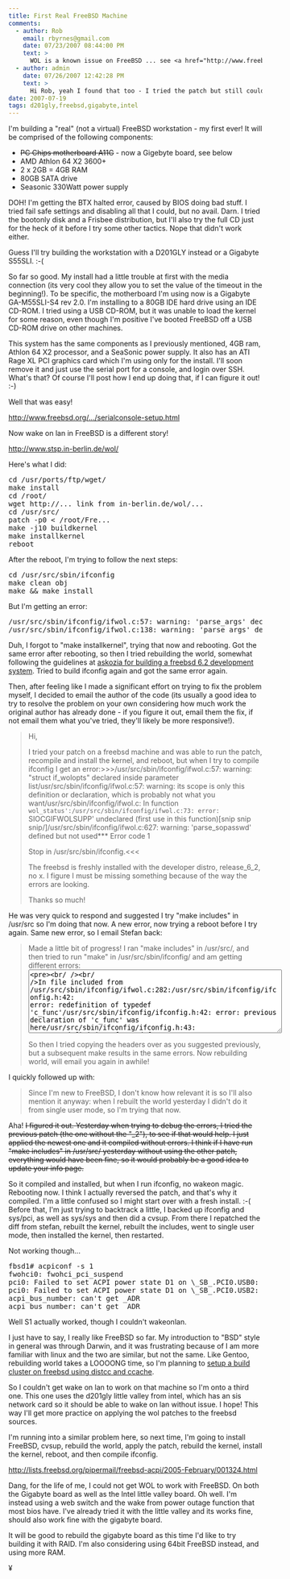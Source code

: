 ```yaml
---
title: First Real FreeBSD Machine
comments:
  - author: Rob
    email: rbyrnes@gmail.com
    date: 07/23/2007 08:44:00 PM
    text: >
      WOL is a known issue on FreeBSD ... see <a href="http://www.freebsd.org/news/status/report-2007-04-2007-06.html#FreeBSD-and-Wake-On-Lan" rel="nofollow">http://www.freebsd.org/news/status/report-2007-04-2007-06.html#FreeBSD-and-Wake-On-Lan</a>
  - author: admin
    date: 07/26/2007 12:42:28 PM
    text: >
      Hi Rob, yeah I found that too - I tried the patch but still couldn't get it to work. I contacted the author who was helpful, but I didn't know enough about FreeBSD and device drivers to help. I'm just using the hardware reboot now.
date: 2007-07-19
tags: d201gly,freebsd,gigabyte,intel
---
```

I'm building a "real" (not a virtual) FreeBSD workstation - my first ever! It will be comprised of the following components:

<ul>
<li><del>PC Chips motherboard A11G</del> - now a Gigebyte board, see below</li>
<li>AMD Athlon 64 X2 3600+</li>
<li>
2 x 2GB = 4GB RAM</li>
<li>80GB SATA drive</li>
<li>Seasonic 330Watt power supply</li>
</ul>

DOH! I'm getting the BTX halted error, caused by BIOS doing bad stuff. I tried fail safe settings and disabling all that I could, but no avail. Darn. I tried the bootonly disk and a Frisbee distribution, but I'll also try the full CD just for the heck of it before I try some other tactics. Nope that didn't work either.

Guess I'll try building the workstation with a D201GLY instead or a Gigabyte S55SLI. :-(

So far so good. My install had a little trouble at first with the media connection (its very cool they allow you to set the value of the timeout in the beginning!). To be specific, the motherboard I'm using now is a Gigabyte GA-M55SLI-S4 rev 2.0. I'm installing to a 80GB IDE hard drive using an IDE CD-ROM. I tried using a USB CD-ROM, but it was unable to load the kernel for some reason, even though I'm positive I've booted FreeBSD off a USB CD-ROM drive on other machines.

This system has the same components as I previously mentioned, 4GB ram, Athlon 64 X2 processor, and a SeaSonic power supply. It also has an ATI Rage XL PCI graphics card which I'm using only for the install. I'll soon remove it and just use the serial port for a console, and login over SSH. What's that? Of course I'll post how I end up doing that, if I can figure it out! :-)

Well that was easy!

<a href="http://www.freebsd.org/doc/en_US.ISO8859-1/books/handbook/serialconsole-setup.html" title="how to setup a serial console on freebsd">http://www.freebsd.org/.../serialconsole-setup.html</a>

Now wake on lan in FreeBSD is a different story!

<a href="http://www.stsp.in-berlin.de/wol/">http://www.stsp.in-berlin.de/wol/</a>

Here's what I did:

<pre class="sh_sh">
cd /usr/ports/ftp/wget/
make install
cd /root/
wget http://... link from in-berlin.de/wol/...
cd /usr/src/
patch -p0 &lt; /root/Fre...
make -j10 buildkernel
make installkernel
reboot
</pre>

After the reboot, I'm trying to follow the next steps:

<pre class="sh_sh">cd /usr/src/sbin/ifconfig
make clean obj
make &amp;&amp; make install</pre>

But I'm getting an error:

<pre class="sh_sh">/usr/src/sbin/ifconfig/ifwol.c:57: warning: 'parse_args' declared `static' but never defined
/usr/src/sbin/ifconfig/ifwol.c:138: warning: 'parse_args' defined but not used*** Error code 1</pre>

Duh, I forgot to "make installkernel", trying that now and rebooting. Got the same error after rebooting, so then I tried rebuilding the world, somewhat following the guidelines at <a href="http://askozia.com/how-to/how-to-install-freebsd6-for-m0n0wall-development.php">askozia for building a freebsd 6.2 development system</a>. Tried to build ifconfig again and got the same error again.

Then, after feeling like I made a significant effort on trying to fix the problem myself, I decided to email the author of the code (its usually a good idea to try to resolve the problem on your own considering how much work the original author has already done - if you figure it out,  email them the fix, if not email them what you've tried, they'll likely be more responsive!).

<blockquote>Hi,

I tried your patch on a freebsd machine and was able to run the patch, recompile and install the kernel, and reboot, but when I try to compile ifconfig I get an error:&gt;&gt;&gt;/usr/src/sbin/ifconfig/ifwol.c:57: warning: "struct if_wolopts" declared inside parameter list/usr/src/sbin/ifconfig/ifwol.c:57: warning: its scope is only this definition or declaration, which is probably not what you want/usr/src/sbin/ifconfig/ifwol.c: In function `wol_status':/usr/src/sbin/ifconfig/ifwol.c:73: error: `SIOCGIFWOLSUPP' undeclared (first use in this function)[snip snip snip/]/usr/src/sbin/ifconfig/ifwol.c:627: warning: 'parse_sopasswd' defined but not used*** Error code 1

Stop in /usr/src/sbin/ifconfig.&lt;&lt;&lt;

The freebsd is freshly installed with the developer distro, release_6_2, no x. I figure I must be missing something because of the way the errors are looking.

Thanks so much!</blockquote>

He was very quick to respond and suggested I try "make includes" in /usr/src so I'm doing that now. A new error, now trying a reboot before I try again. Same new error, so I email Stefan back:

<blockquote>

Made a little bit of progress! I ran "make includes" in /usr/src/, and then tried to run "make" in /usr/src/sbin/ifconfig/ and am getting different errors:<textarea rows="8" cols="60"><pre><br/ /><br/ />In file included from /usr/src/sbin/ifconfig/ifwol.c:282:/usr/src/sbin/ifconfig/ifconfig.h:42: error: redefinition of typedef 'c_func'/usr/src/sbin/ifconfig/ifconfig.h:42: error: previous declaration of 'c_func' was here/usr/src/sbin/ifconfig/ifconfig.h:43: error: redefinition of typedef 'c_func2'/usr/src/sbin/ifconfig/ifconfig.h:43: error: previous declaration of 'c_func2' was here/usr/src/sbin/ifconfig/ifconfig.h:45: error: redefinition of `struct cmd'/usr/src/sbin/ifconfig/ifconfig.h:59: error: redefinition of typedef 'callback_func'/usr/src/sbin/ifconfig/ifconfig.h:59: error: previous declaration of 'callback_func' was here/usr/src/sbin/ifconfig/ifconfig.h:79: error: redeclaration of enumerator `RIDADDR'/usr/src/sbin/ifconfig/ifconfig.h:79: error: previous definition of 'RIDADDR' was here/usr/src/sbin/ifconfig/ifconfig.h:80: error: redeclaration of enumerator `ADDR'/usr/src/sbin/ifconfig/ifconfig.h:80: error: previous definition of 'ADDR' was here/usr/src/sbin/ifconfig/ifconfig.h:81: error: redeclaration of enumerator `MASK'/usr/src/sbin/ifconfig/ifconfig.h:81: error: previous definition of 'MASK' was here/usr/src/sbin/ifconfig/ifconfig.h:82: error: redeclaration of enumerator `DSTADDR'/usr/src/sbin/ifconfig/ifconfig.h:82: error: previous definition of 'DSTADDR' was here/usr/src/sbin/ifconfig/ifconfig.h:85: error: redefinition of `struct afswtch'/usr/src/sbin/ifconfig/ifconfig.h:117: error: redefinition of `struct option'/usr/src/sbin/ifconfig/ifwol.c:296: error: redefinition of 'wol_status'/usr/src/sbin/ifconfig/ifwol.c:67: error: previous definition of 'wol_status' was here/usr/src/sbin/ifconfig/ifwol.c:323: error: redefinition of 'print_wol_events'/usr/src/sbin/ifconfig/ifwol.c:94: error: previous definition of 'print_wol_events' was here/usr/src/sbin/ifconfig/ifwol.c:342: error: redefinition of 'setwol'/usr/src/sbin/ifconfig/ifwol.c:113: error: previous definition of 'setwol' was here/usr/src/sbin/ifconfig/ifwol.c:367: error: redefinition of 'parse_args'/usr/src/sbin/ifconfig/ifwol.c:138: error: previous definition of 'parse_args' was here/usr/src/sbin/ifconfig/ifwol.c:398: error: redefinition of 'parse_sopasswd'/usr/src/sbin/ifconfig/ifwol.c:169: error: previous definition of 'parse_sopasswd' was here/usr/src/sbin/ifconfig/ifwol.c:424: error: redefinition of 'unsetwol'/usr/src/sbin/ifconfig/ifwol.c:195: error: previous definition of 'unsetwol' was here/usr/src/sbin/ifconfig/ifwol.c:438: error: redefinition of 'wol_cmds'/usr/src/sbin/ifconfig/ifwol.c:209: error: previous definition of 'wol_cmds' was here/usr/src/sbin/ifconfig/ifwol.c:442: error: redefinition of 'af_wol'/usr/src/sbin/ifconfig/ifwol.c:213: error: previous definition of 'af_wol' was here/usr/src/sbin/ifconfig/ifwol.c:450: error: redefinition of 'ifwol_ctor'/usr/src/sbin/ifconfig/ifwol.c:221: error: previous definition of 'ifwol_ctor' was here<br/ /><br/ />In file included from /usr/src/sbin/ifconfig/ifwol.c:511:/usr/src/sbin/ifconfig/ifconfig.h:42: error: redefinition of typedef 'c_func'/usr/src/sbin/ifconfig/ifconfig.h:42: error: previous declaration of 'c_func' was here/usr/src/sbin/ifconfig/ifconfig.h:42: error: redefinition of typedef 'c_func'/usr/src/sbin/ifconfig/ifconfig.h:42: error: previous declaration of 'c_func' was here/usr/src/sbin/ifconfig/ifconfig.h:43: error: redefinition of typedef 'c_func2'/usr/src/sbin/ifconfig/ifconfig.h:43: error: previous declaration of 'c_func2' was here/usr/src/sbin/ifconfig/ifconfig.h:43: error: redefinition of typedef 'c_func2'/usr/src/sbin/ifconfig/ifconfig.h:43: error: previous declaration of 'c_func2' was here/usr/src/sbin/ifconfig/ifconfig.h:45: error: redefinition of `struct cmd'/usr/src/sbin/ifconfig/ifconfig.h:59: error: redefinition of typedef 'callback_func'/usr/src/sbin/ifconfig/ifconfig.h:59: error: previous declaration of 'callback_func' was here/usr/src/sbin/ifconfig/ifconfig.h:59: error: redefinition of typedef 'callback_func'/usr/src/sbin/ifconfig/ifconfig.h:59: error: previous declaration of 'callback_func' was here/usr/src/sbin/ifconfig/ifconfig.h:79: error: redeclaration of enumerator `RIDADDR'/usr/src/sbin/ifconfig/ifconfig.h:79: error: previous definition of 'RIDADDR' was here/usr/src/sbin/ifconfig/ifconfig.h:79: error: redeclaration of enumerator `RIDADDR'/usr/src/sbin/ifconfig/ifconfig.h:79: error: previous definition of 'RIDADDR' was here/usr/src/sbin/ifconfig/ifconfig.h:80: error: redeclaration of enumerator `ADDR'/usr/src/sbin/ifconfig/ifconfig.h:80: error: previous definition of 'ADDR' was here/usr/src/sbin/ifconfig/ifconfig.h:80: error: redeclaration of enumerator `ADDR'/usr/src/sbin/ifconfig/ifconfig.h:80: error: previous definition of 'ADDR' was here/usr/src/sbin/ifconfig/ifconfig.h:81: error: redeclaration of enumerator `MASK'/usr/src/sbin/ifconfig/ifconfig.h:81: error: previous definition of 'MASK' was here/usr/src/sbin/ifconfig/ifconfig.h:81: error: redeclaration of enumerator `MASK'/usr/src/sbin/ifconfig/ifconfig.h:81: error: previous definition of 'MASK' was here/usr/src/sbin/ifconfig/ifconfig.h:82: error: redeclaration of enumerator `DSTADDR'/usr/src/sbin/ifconfig/ifconfig.h:82: error: previous definition of 'DSTADDR' was here/usr/src/sbin/ifconfig/ifconfig.h:82: error: redeclaration of enumerator `DSTADDR'/usr/src/sbin/ifconfig/ifconfig.h:82: error: previous definition of 'DSTADDR' was here/usr/src/sbin/ifconfig/ifconfig.h:85: error: redefinition of `struct afswtch'/usr/src/sbin/ifconfig/ifconfig.h:117: error: redefinition of `struct option'/usr/src/sbin/ifconfig/ifwol.c:525: error: redefinition of 'wol_status'/usr/src/sbin/ifconfig/ifwol.c:296: error: previous definition of 'wol_status' was here/usr/src/sbin/ifconfig/ifwol.c:525: error: redefinition of 'wol_status'/usr/src/sbin/ifconfig/ifwol.c:296: error: previous definition of 'wol_status' was here/usr/src/sbin/ifconfig/ifwol.c:552: error: redefinition of 'print_wol_events'/usr/src/sbin/ifconfig/ifwol.c:323: error: previous definition of 'print_wol_events' was here/usr/src/sbin/ifconfig/ifwol.c:552: error: redefinition of 'print_wol_events'/usr/src/sbin/ifconfig/ifwol.c:323: error: previous definition of 'print_wol_events' was here/usr/src/sbin/ifconfig/ifwol.c:571: error: redefinition of 'setwol'/usr/src/sbin/ifconfig/ifwol.c:342: error: previous definition of 'setwol' was here/usr/src/sbin/ifconfig/ifwol.c:571: error: redefinition of 'setwol'/usr/src/sbin/ifconfig/ifwol.c:342: error: previous definition of 'setwol' was here/usr/src/sbin/ifconfig/ifwol.c:596: error: redefinition of 'parse_args'/usr/src/sbin/ifconfig/ifwol.c:367: error: previous definition of 'parse_args' was here/usr/src/sbin/ifconfig/ifwol.c:596: error: redefinition of 'parse_args'/usr/src/sbin/ifconfig/ifwol.c:367: error: previous definition of 'parse_args' was here/usr/src/sbin/ifconfig/ifwol.c:627: error: redefinition of 'parse_sopasswd'/usr/src/sbin/ifconfig/ifwol.c:398: error: previous definition of 'parse_sopasswd' was here/usr/src/sbin/ifconfig/ifwol.c:627: error: redefinition of 'parse_sopasswd'/usr/src/sbin/ifconfig/ifwol.c:398: error: previous definition of 'parse_sopasswd' was here/usr/src/sbin/ifconfig/ifwol.c:653: error: redefinition of 'unsetwol'/usr/src/sbin/ifconfig/ifwol.c:424: error: previous definition of 'unsetwol' was here/usr/src/sbin/ifconfig/ifwol.c:653: error: redefinition of 'unsetwol'/usr/src/sbin/ifconfig/ifwol.c:424: error: previous definition of 'unsetwol' was here/usr/src/sbin/ifconfig/ifwol.c:667: error: redefinition of 'wol_cmds'/usr/src/sbin/ifconfig/ifwol.c:438: error: previous definition of 'wol_cmds' was here/usr/src/sbin/ifconfig/ifwol.c:667: error: redefinition of 'wol_cmds'/usr/src/sbin/ifconfig/ifwol.c:438: error: previous definition of 'wol_cmds' was here/usr/src/sbin/ifconfig/ifwol.c:671: error: redefinition of 'af_wol'/usr/src/sbin/ifconfig/ifwol.c:442: error: previous definition of 'af_wol' was here/usr/src/sbin/ifconfig/ifwol.c:671: error: redefinition of 'af_wol'/usr/src/sbin/ifconfig/ifwol.c:442: error: previous definition of 'af_wol' was here/usr/src/sbin/ifconfig/ifwol.c:679: error: redefinition of 'ifwol_ctor'/usr/src/sbin/ifconfig/ifwol.c:450: error: previous definition of 'ifwol_ctor' was here/usr/src/sbin/ifconfig/ifwol.c:679: error: redefinition of 'ifwol_ctor'/usr/src/sbin/ifconfig/ifwol.c:450: error: previous definition of 'ifwol_ctor' was here/usr/src/sbin/ifconfig/ifwol.c:552: warning: 'print_wol_events' defined but not used/usr/src/sbin/ifconfig/ifwol.c:596: warning: 'parse_args' defined but not used/usr/src/sbin/ifconfig/ifwol.c:627: warning: 'parse_sopasswd' defined but not used*** Error code 1<br/ /><br/ />Stop in /usr/src/sbin/ifconfig.</pre></textarea>

So then I tried copying the headers over as you suggested previously, but a subsequent make results in the same errors. Now rebuilding world, will email you again in awhile!</blockquote>

I quickly followed up with:

<blockquote>Since I'm new to FreeBSD, I don't know how relevant it is so I'll also mention it anyway: when I rebuilt the world yesterday I didn't do it from single user mode, so I'm trying that now.</blockquote>

Aha! <del>I figured it out. Yesterday when trying to debug the errors, I tried the previous patch (the one without the "_2"), to see if that would help. I just applied the newest one and it compiled without errors. I think if I have run "make includes" in /usr/src/ yesterday without using the other patch, everything would have been fine, so it would probably be a good idea to update your info page.</del>

So it compiled and installed, but when I run ifconfig, no wakeon magic. Rebooting now. I think I actually reversed the patch, and that's why it compiled. I'm a little confused so I might start over with a fresh install. :-( Before that, I'm just trying to backtrack a little, I backed up ifconfig and sys/pci, as well as sys/sys and then did a cvsup. From there I repatched the diff from stefan, rebuilt the kernel, rebuilt the includes, went to single user mode, then installed the kernel, then restarted.

Not working though...

<pre class="sh_sh">fbsd1# acpiconf -s 1
fwohci0: fwohci_pci_suspend
pci0: Failed to set ACPI power state D1 on \_SB_.PCI0.USB0: AE_BAD_PARAMETER
pci0: Failed to set ACPI power state D1 on \_SB_.PCI0.USB2: AE_BAD_PARAMETER
acpi_bus_number: can't get _ADR
acpi_bus_number: can't get _ADR</pre>

Well S1 actually worked, though I couldn't wakeonlan.

I just have to say, I really like FreeBSD so far. My introduction to "BSD" style in general was through Darwin, and it was frustrating because of I am more familiar with linux and the two are similar, but not the same. Like Gentoo, rebuilding world takes a LOOOONG time, so I'm planning to <a href="http://www.tomjudge.com/howtos/distcc_ccache.php">setup a build cluster on freebsd using distcc and ccache</a>.

So I couldn't get wake on lan to work on that machine so I'm onto a third one. This one uses the d201gly little valley from intel, which has an sis network card so it should be able to wake on lan without issue. I hope! This way I'll get more practice on applying the wol patches to the freebsd sources.

I'm running into a similar problem here, so next time, I'm going to install FreeBSD, cvsup, rebuild the world, apply the patch, rebuild the kernel, install the kernel, reboot, and then compile ifconfig.

<a href="http://lists.freebsd.org/pipermail/freebsd-acpi/2005-February/001324.html">http://lists.freebsd.org/pipermail/freebsd-acpi/2005-February/001324.html</a>

Dang, for the life of me, I could not get WOL to work with FreeBSD. On both the Gigabyte board as well as the Intel little valley board. Oh well. I'm instead using a web switch and the wake from power outage function that most bios have. I've already tried it with the little valley and its works fine, should also work fine with the gigabyte board.

It will be good to rebuild the gigabyte board as this time I'd like to try building it with RAID. I'm also considering using 64bit FreeBSD instead, and using more RAM.

¥

